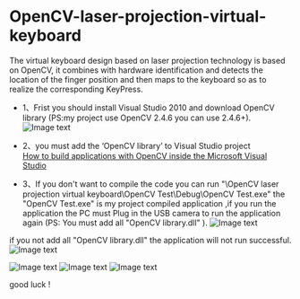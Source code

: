 # OpenCV-laser-projection-virtual-keyboard
The virtual keyboard design based on laser projection technology is based on OpenCV, it combines with hardware identification and detects the location of the finger position and then maps to the keyboard so as to realize the corresponding KeyPress. 

- 1、Frist you should install Visual Studio 2010 and  download OpenCV library (PS:my project use OpenCV 2.4.6 you can use 2.4.6+).
![Image text](http://note.youdao.com/yws/api/personal/file/48650AC8916F4270866C04A7107A2974?method=download&shareKey=994308b356db4f93fe13a4bf707b0ece)

- 2、you must add the ‘OpenCV library’ to Visual Studio project    
[How to build applications with OpenCV inside the Microsoft Visual Studio](http://docs.opencv.org/2.4/doc/tutorials/introduction/windows_visual_studio_Opencv/windows_visual_studio_Opencv.html)


- 3、If you don't want to compile the code you can run "\OpenCV laser projection virtual keyboard\OpenCV Test\Debug\OpenCV Test.exe" the "OpenCV Test.exe" is my project compiled application ,if you run the application the PC must Plug in the USB camera to run the application again (PS: You must add all "OpenCV library.dll" ).
![Image text](http://note.youdao.com/yws/api/personal/file/BDDA461324CB430CB6068FA210531B7F?method=download&shareKey=a06b4a651447161ccc31922610e47f38)


if you not add all "OpenCV library.dll"  the application will not run successful.
![Image text](http://note.youdao.com/yws/api/personal/file/BD80FB85EE6149B6B86594BC388350AC?method=download&shareKey=3b51a68c948a1ddfda2edb4b49076faf)


![Image text](https://github.com/hxy513696765/OpenCV-laser-projection-virtual-keyboard/blob/master/IMG_20140102_202742.jpg?raw=true)
![Image text](https://raw.githubusercontent.com/hxy513696765/OpenCV-laser-projection-virtual-keyboard/master/imgwork.bmp)
![Image text](https://raw.githubusercontent.com/hxy513696765/OpenCV-laser-projection-virtual-keyboard/master/img4.bmp)

good luck ! 
